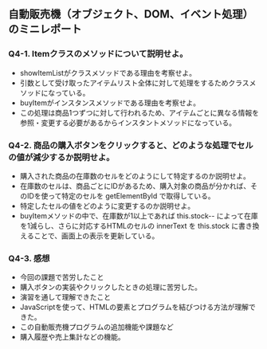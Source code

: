 ## 自動販売機（オブジェクト、DOM、イベント処理）のミニレポート
### Q4-1. Itemクラスのメソッドについて説明せよ。
* showItemListがクラスメソッドである理由を考察せよ。
* 引数として受け取ったアイテムリスト全体に対して処理をするためクラスメソッドになっている。
* buyItemがインスタンスメソッドである理由を考察せよ。
* この処理は商品1つずつに対して行われるため、アイテムごとに異なる情報を参照・変更する必要があるからインスタントメソッドになっている。
### Q4-2. 商品の購入ボタンをクリックすると、どのような処理でセルの値が減少するか説明せよ。
* 購入された商品の在庫数のセルをどのようにして特定するのか説明せよ。
* 在庫数のセルは、商品ごとにIDがあるため、購入対象の商品が分かれば、そのIDを使って特定のセルを getElementById で取得している。
* 特定したセルの値をどのように変更するのか説明せよ。
* buyItemメソッドの中で、在庫数が1以上であれば this.stock-- によって在庫を1減らし、さらに対応するHTMLのセルの innerText を this.stock に書き換えることで、画面上の表示を更新している。
### Q4-3. 感想
* 今回の課題で苦労したこと
* 購入ボタンの実装やクリックしたときの処理に苦労した。
* 演習を通して理解できたこと
* JavaScriptを使って、HTMLの要素とプログラムを結びつける方法が理解できた。
* この自動販売機プログラムの追加機能や課題など
* 購入履歴や売上集計などの機能。

